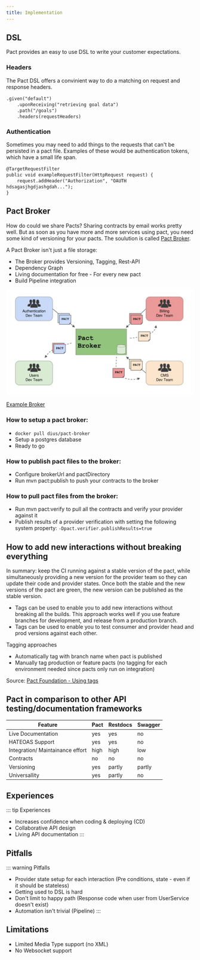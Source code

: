```yaml
---
title: Implementation
---
```


## DSL
Pact provides an easy to use DSL to write your customer expectations.


### Headers
The Pact DSL offers a convinient way to do a matching on request and response headers.

```
.given("default")
	.uponReceiving("retrieving goal data")
	.path("/goals")
	.headers(requestHeaders)
```

### Authentication
Sometimes you may need to add things to the requests that can't be persisted in a pact file. Examples of these would be authentication tokens, which have a small life span.

```
@TargetRequestFilter
public void exampleRequestFilter(HttpRequest request) {
	request.addHeader("Authorization", "OAUTH hdsagasjhgdjashgdah...");
}
```

## Pact Broker
How do could we share Pacts?
Sharing contracts by email works pretty well. But as soon as you have more and more services using pact, you need some kind of versioning for your pacts.
The soulution is called <a href="https://github.com/pact-foundation/pact_broker">Pact Broker</a>.

A Pact Broker isn't just a file storage:

- The Broker provides Versioning, Tagging, Rest-API
- Dependency Graph 
- Living documentation for free - For every new pact
- Build Pipeline integration

![broker](broker.jpg)

<a href="https://pact-broker.cdc.panter.biz/">Example Broker</a>


### How to setup a pact broker:
- ``docker pull dius/pact-broker``
- Setup a postgres database
- Ready to go

### How to publish pact files to the broker:
- Configure brokerUrl and pactDirectory
- Run mvn pact:publish to push your contracts to the broker

### How to pull pact files from the broker:
- Run mvn pact:verify to pull all the contracts and verify your provider against it
- Publish results of a provider verification with setting the following system property:
``-Dpact.verifier.publishResults=true``

## How to add new interactions without breaking everything

In summary: keep the CI running against a stable version of the pact, while simultaneously providing a new version for the provider team so they can update their code and provider states.
Once both the stable and the new versions of the pact are green, the new version can be published as the stable version.


- Tags can be used to enable you to add new interactions without breaking all the builds. This approach works well if you use feature branches for development, and release from a production branch.
- Tags can be used to enable you to test consumer and provider head and prod versions against each other. 

Tagging approaches
- Automatically tag with branch name when pact is published
- Manually tag production or feature pacts (no tagging for each environment needed since pacts only run on integration)

 Source: <a href="https://github.com/pact-foundation/pact_broker/wiki/Using-tags">Pact Foundation - Using tags</a>


 ## Pact in comparison to other API testing/documentation frameworks

| Feature       					| Pact          | Restdocs  | Swagger 	|
| --------------------------------- | ------------- | --------- | ---------	|
| Live Documentation      			| yes	 		| yes		| no		|
| HATEOAS Support      				| yes		    | yes 		| no 		|
| Integration/ Maintainance effort 	| high      	| high 		| low		|
| Contracts							| no			| no		| no		|
| Versioning	 					| yes			| partly	| partly	|
| Universallity 					| yes			| partly	| no		|



## Experiences
::: tip Experiences
- Increases confidence when coding & deploying (CD)
- Collaborative API design
- Living API documentation
:::

## Pitfalls
::: warning Pitfalls
- Provider state setup for each interaction (Pre conditions, state  - even if it should be stateless)
- Getting used to DSL is hard
- Don't limit to happy path (Response code when user from UserService doesn't exist)
- Automation isn't trivial (Pipeline)
:::


## Limitations
- Limited Media Type support (no XML)
- No Websocket support


